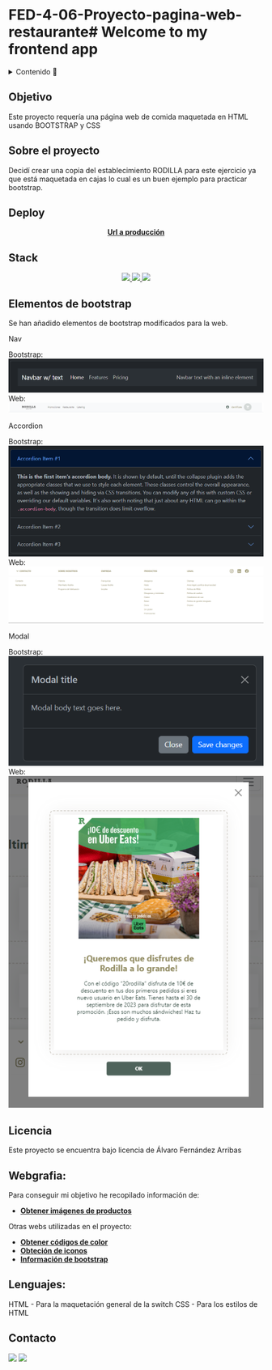 # FED-4-06-Proyecto-pagina-web-restaurante# Welcome to my frontend app  

<details>
  <summary>Contenido 📝</summary>
  <ol>
    <li><a href="#objetivo">Objetivo</a></li>
    <li><a href="#sobre-el-proyecto">Sobre el proyecto</a></li>
    <li><a href="#deploy">Deploy</a></li>
    <li><a href="#stack">Stack</a></li>
    <li><a href="#vistas">Vistas</a></li>
    <li><a href="#licencia">Licencia</a></li>
    <li><a href="#webgrafia">Webgrafia</a></li>
    <li><a href="#lenguajes">Lenguajes</a></li>
    <li><a href="#contacto">Contacto</a></li>
  </ol>
</details>

## Objetivo
Este proyecto requería una página web de comida maquetada en HTML usando BOOTSTRAP y CSS

## Sobre el proyecto
Decidí crear una copia del establecimiento RODILLA para este ejercicio ya que está maquetada en cajas lo cual es un buen ejemplo para practicar bootstrap. 

## Deploy
<div align="center">
    <a href="https://roekan.github.io/FED-4-06-Proyecto-pagina-web-restaurante/"><strong>Url a producción </strong></a>
</div>

## Stack
<div align="center">
<a href="https://lenguajehtml.com/">
    <img src= "https://roekan.github.io/FED-4-06-Proyecto-pagina-web-restaurante/images/html-logo.png"/>
</a>
<a href="https://lenguajecss.com/">
    <img src= "https://roekan.github.io/FED-4-06-Proyecto-pagina-web-restaurante/images/bootstrap-logo.png"/>
</a>
<a href="https://getbootstrap.com/">
    <img src= "https://roekan.github.io/FED-4-06-Proyecto-pagina-web-restaurante/images/css-logo.png"/>
</a>
 </div>


 ## Elementos de bootstrap

Se han añadido elementos de bootstrap modificados para la web.

Nav

Bootstrap:
<img src="./images/nav-bootstrap.png">  
Web:
<img src="./images/nav-rodilla.png">  


Accordion

Bootstrap:
<img src="./images/accordion-bootstrap.png">  
Web:
<img src="./images/accordion-rodilla.png"> 

Modal

Bootstrap:
<img src="./images/modal-bootstrap.png">  
Web:
<img src="./images/modal-rodilla.png"> 

## Licencia
Este proyecto se encuentra bajo licencia de Álvaro Fernández Arribas

## Webgrafia:
Para conseguir mi objetivo he recopilado información de:

- <a href="https://www.rodilla.es/"><strong>Obtener imágenes de productos </strong></a>


Otras webs utilizadas en el proyecto:
- <a href="https://pickcoloronline.com/"><strong>Obtener códigos de color </strong></a>
- <a href="https://www.iconhunt.site/"><strong>Obteción de iconos </strong></a>
- <a href="https://getbootstrap.com/docs/5.3/getting-started/introduction/"><strong>Información de bootstrap </strong></a>

## Lenguajes:

HTML - Para la maquetación general de la switch
CSS - Para los estilos de HTML


## Contacto

<a href = "mailto:roekan03@gmail.com"><img src="https://img.shields.io/badge/Gmail-C6362C?style=for-the-badge&logo=gmail&logoColor=white" target="_blank"></a>
<a href="https://es.linkedin.com/in/alvaro-fern%C3%A1ndez-arribas-120963223" target="_blank"><img src="https://img.shields.io/badge/-LinkedIn-%230077B5?style=for-the-badge&logo=linkedin&logoColor=white" target="_blank"></a> 
